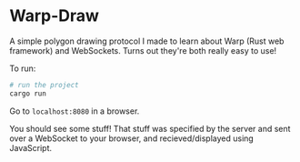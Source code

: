# Warp-Draw

A simple polygon drawing protocol I made to learn about Warp (Rust web framework) and WebSockets. Turns out they're both really easy to use!

To run:

```sh
# run the project
cargo run
```

Go to `localhost:8080` in a browser.

You should see some stuff! That stuff was specified by the server and sent over a WebSocket to your browser, and recieved/displayed using JavaScript.
